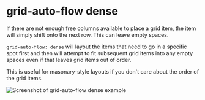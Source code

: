# grid-auto-flow dense

If there are not enough free columns available to place a grid item, the item will simply shift onto the next row. This can leave empty spaces.

`grid-auto-flow: dense` will layout the items that need to go in a specific spot first and then will attempt to fit subsequent grid items into any empty spaces even if that leaves grid items out of order.

This is useful for masonary-style layouts if you don't care about the order of the grid items.

![Screenshot of grid-auto-flow dense example](https://res.cloudinary.com/gerhynes/image/upload/q_auto/v1549196212/Screenshot_2019-02-03_grid-auto-flow_dense_Block_Fitting_zwzqkm.png)
